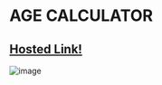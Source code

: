 # AGE CALCULATOR

## [Hosted Link!](https://hsc92180.github.io/Geekster_Assignment/Age_Calculator/)

![image](https://github.com/hsc92180/Geekster_Assignment/assets/68774484/026e002c-c8b5-4862-baae-a6ebd356974f)
